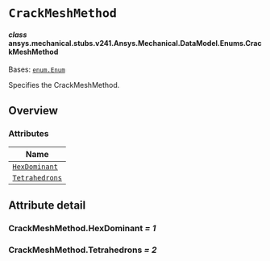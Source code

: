 # `CrackMeshMethod`

<a id="ansys.mechanical.stubs.v241.Ansys.Mechanical.DataModel.Enums.CrackMeshMethod"></a>

#### *class* ansys.mechanical.stubs.v241.Ansys.Mechanical.DataModel.Enums.CrackMeshMethod

Bases: [`enum.Enum`](https://docs.python.org/3/library/enum.html#enum.Enum)

Specifies the CrackMeshMethod.

<!-- !! processed by numpydoc !! -->

<a id="overview"></a>

## Overview

### Attributes

| Name |
| ------------------------------------------------- |
| [`HexDominant`](#CrackMeshMethod.HexDominant) |
| [`Tetrahedrons`](#CrackMeshMethod.Tetrahedrons) |

<a id="attribute-detail"></a>

## Attribute detail

<a id="CrackMeshMethod.HexDominant"></a>

### CrackMeshMethod.HexDominant *= 1*

<a id="CrackMeshMethod.Tetrahedrons"></a>

### CrackMeshMethod.Tetrahedrons *= 2*


